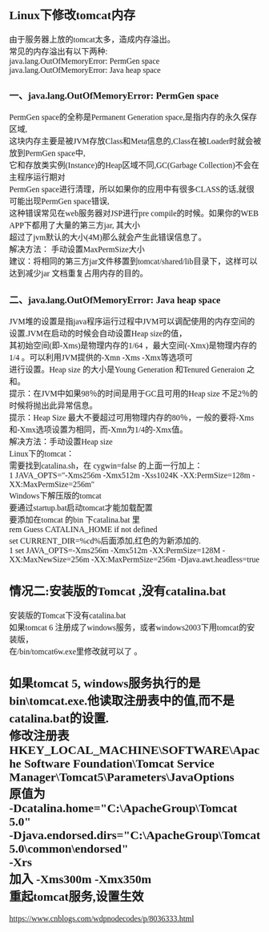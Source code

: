 <font face="SimSun" size=3>

## Linux下修改tomcat内存   
由于服务器上放的tomcat太多，造成内存溢出。   
常见的内存溢出有以下两种:   
java.lang.OutOfMemoryError: PermGen space   
java.lang.OutOfMemoryError: Java heap space   
   
### 一、java.lang.OutOfMemoryError: PermGen space   
PermGen space的全称是Permanent Generation space,是指内存的永久保存区域,   
这块内存主要是被JVM存放Class和Meta信息的,Class在被Loader时就会被放到PermGen space中,   
它和存放类实例(Instance)的Heap区域不同,GC(Garbage Collection)不会在主程序运行期对   
PermGen space进行清理，所以如果你的应用中有很多CLASS的话,就很可能出现PermGen space错误,   
这种错误常见在web服务器对JSP进行pre compile的时候。如果你的WEB APP下都用了大量的第三方jar, 其大小   
超过了jvm默认的大小(4M)那么就会产生此错误信息了。   
解决方法： 手动设置MaxPermSize大小   
建议：将相同的第三方jar文件移置到tomcat/shared/lib目录下，这样可以达到减少jar 文档重复占用内存的目的。   
    
### 二、java.lang.OutOfMemoryError: Java heap space    
JVM堆的设置是指java程序运行过程中JVM可以调配使用的内存空间的设置.JVM在启动的时候会自动设置Heap size的值，   
其初始空间(即-Xms)是物理内存的1/64 ，最大空间(-Xmx)是物理内存的1/4 。可以利用JVM提供的-Xmn -Xms -Xmx等选项可   
进行设置。Heap size 的大小是Young Generation 和Tenured Generaion 之和。   
提示：在JVM中如果98％的时间是用于GC且可用的Heap size 不足2％的时候将抛出此异常信息。   
提示：Heap Size 最大不要超过可用物理内存的80％，一般的要将-Xms和-Xmx选项设置为相同，而-Xmn为1/4的-Xmx值。    
解决方法：手动设置Heap size   
Linux下的tomcat：   
需要找到catalina.sh，在  cygwin=false  的上面一行加上：   
1 JAVA_OPTS="-Xms256m -Xmx512m -Xss1024K -XX:PermSize=128m -XX:MaxPermSize=256m"   
Windows下解压版的tomcat   
要通过startup.bat启动tomcat才能加载配置   
要添加在tomcat 的bin 下catalina.bat 里   
rem Guess CATALINA_HOME if not defined   
set CURRENT_DIR=%cd%后面添加,红色的为新添加的.   
1 set JAVA_OPTS=-Xms256m -Xmx512m -XX:PermSize=128M -XX:MaxNewSize=256m -XX:MaxPermSize=256m -Djava.awt.headless=true   
    
## 情况二:安装版的Tomcat ,没有catalina.bat   
    
安装版的Tomcat下没有catalina.bat   
如果tomcat 6 注册成了windows服务，或者windows2003下用tomcat的安装版，    
在/bin/tomcat6w.exe里修改就可以了 。    
   
如果tomcat 5, windows服务执行的是bin\tomcat.exe.他读取注册表中的值,而不是catalina.bat的设置.   
修改注册表HKEY_LOCAL_MACHINE\SOFTWARE\Apache Software Foundation\Tomcat Service Manager\Tomcat5\Parameters\JavaOptions   
原值为   
-Dcatalina.home="C:\ApacheGroup\Tomcat 5.0"   
-Djava.endorsed.dirs="C:\ApacheGroup\Tomcat 5.0\common\endorsed"   
-Xrs   
加入 -Xms300m -Xmx350m    
重起tomcat服务,设置生效   
--------------------------------------------------------------------------------   
https://www.cnblogs.com/wdpnodecodes/p/8036333.html

</font>
